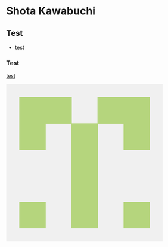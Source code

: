 # Shota Kawabuchi

## Test

* test

### Test

[test](https://skwbc.github.io/)

![avatar](avatar.png)
